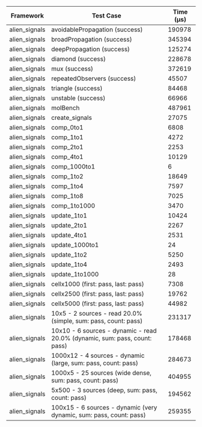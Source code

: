 | Framework | Test Case | Time (μs) |
| --- | --- | --- |
| alien_signals | avoidablePropagation (success) | 190978 |
| alien_signals | broadPropagation (success) | 345394 |
| alien_signals | deepPropagation (success) | 125274 |
| alien_signals | diamond (success) | 228678 |
| alien_signals | mux (success) | 372619 |
| alien_signals | repeatedObservers (success) | 45507 |
| alien_signals | triangle (success) | 84468 |
| alien_signals | unstable (success) | 66966 |
| alien_signals | molBench | 487961 |
| alien_signals | create_signals | 27075 |
| alien_signals | comp_0to1 | 6808 |
| alien_signals | comp_1to1 | 4272 |
| alien_signals | comp_2to1 | 2253 |
| alien_signals | comp_4to1 | 10129 |
| alien_signals | comp_1000to1 | 6 |
| alien_signals | comp_1to2 | 18649 |
| alien_signals | comp_1to4 | 7597 |
| alien_signals | comp_1to8 | 7025 |
| alien_signals | comp_1to1000 | 3470 |
| alien_signals | update_1to1 | 10424 |
| alien_signals | update_2to1 | 2267 |
| alien_signals | update_4to1 | 2531 |
| alien_signals | update_1000to1 | 24 |
| alien_signals | update_1to2 | 5250 |
| alien_signals | update_1to4 | 2493 |
| alien_signals | update_1to1000 | 28 |
| alien_signals | cellx1000 (first: pass, last: pass) | 7308 |
| alien_signals | cellx2500 (first: pass, last: pass) | 19762 |
| alien_signals | cellx5000 (first: pass, last: pass) | 44982 |
| alien_signals | 10x5 - 2 sources - read 20.0% (simple, sum: pass, count: pass) | 231317 |
| alien_signals | 10x10 - 6 sources - dynamic - read 20.0% (dynamic, sum: pass, count: pass) | 178468 |
| alien_signals | 1000x12 - 4 sources - dynamic (large, sum: pass, count: pass) | 284673 |
| alien_signals | 1000x5 - 25 sources (wide dense, sum: pass, count: pass) | 404955 |
| alien_signals | 5x500 - 3 sources (deep, sum: pass, count: pass) | 194562 |
| alien_signals | 100x15 - 6 sources - dynamic (very dynamic, sum: pass, count: pass) | 259355 |
